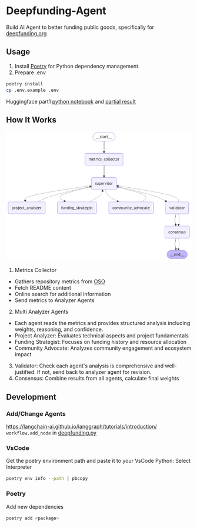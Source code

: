 # Deepfunding-Agent
Build AI Agent to better funding public goods, specifically for [deepfunding.org](https://deepfunding.org)

## Usage
1. Install [Poetry](https://github.com/python-poetry/poetry) for Python dependency management.
2. Prepare .env
```bash
poetry install
cp .env.example .env
```
Huggingface part1 [python notebook](./mini-contest.ipynb) and [partial result](./mini-contest/dataset-agent.csv)

## How It Works
![Workflow](./comparison_workflow.png)

1. Metrics Collector
- Gathers repository metrics from [OSO](https://docs.opensource.observer/)
- Fetch README content
- Online search for additional information
- Send metrics to Analyzer Agents
2. Multi Analyzer Agents
- Each agent reads the metrics and provides structured analysis including weights, reasoning, and confidence.
- Project Analyzer: Evaluates technical aspects and project fundamentals
- Funding Strategist: Focuses on funding history and resource allocation
- Community Advocate: Analyzes community engagement and ecosystem impact
3. Validator: Check each agent's analysis is comprehensive and well-justified. If not, send back to analyzer agent for revision.
4. Consensus: Combine results from all agents, calculate final weights

## Development

### Add/Change Agents
https://langchain-ai.github.io/langgraph/tutorials/introduction/
`workflow.add_node` in [deepfunding.py](./deepfunding.py)

### VsCode
Get the poetry environment path and paste it to your VsCode Python: Select Interpreter
```bash
poetry env info --path | pbcopy
```

### Poetry
Add new dependencies
```bash
poetry add <package>
```

